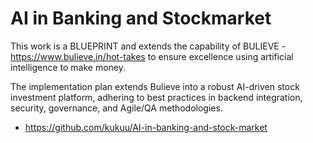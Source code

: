 # AI in Banking and Stockmarket

This work is a BLUEPRINT and extends the capability of BULIEVE - https://www.bulieve.in/hot-takes to ensure excellence using artificial intelligence to make money.

The implementation plan extends Bulieve into a robust AI-driven stock investment platform, adhering to best practices in backend integration, security, governance, and Agile/QA methodologies.

- https://github.com/kukuu/AI-in-banking-and-stock-market
